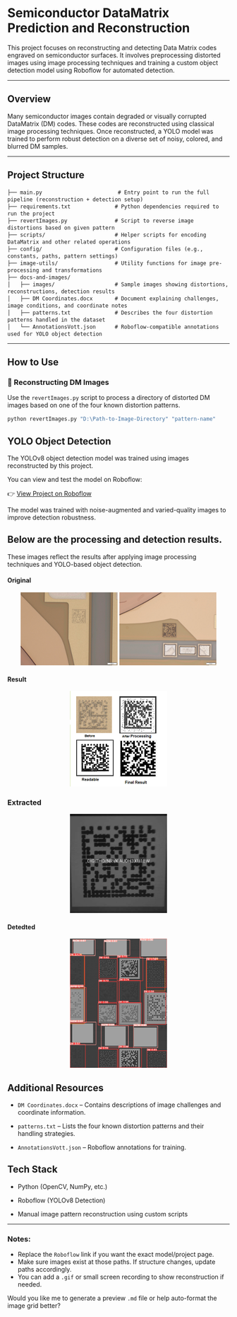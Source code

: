 # Semiconductor DataMatrix Prediction and Reconstruction

This project focuses on reconstructing and detecting Data Matrix codes 
engraved on semiconductor surfaces. It involves preprocessing distorted 
images using image processing techniques and training a custom object detection model 
using Roboflow for automated detection.

---

## Overview

Many semiconductor images contain degraded or visually corrupted DataMatrix (DM) codes. 
These codes are reconstructed using classical image processing techniques. 
Once reconstructed, a YOLO model was trained to perform robust detection on a diverse 
set of noisy, colored, and blurred DM samples.

---

## Project Structure

```
├── main.py                        # Entry point to run the full pipeline (reconstruction + detection setup)
├── requirements.txt              # Python dependencies required to run the project
├── revertImages.py               # Script to reverse image distortions based on given pattern
├── scripts/                      # Helper scripts for encoding DataMatrix and other related operations
├── config/                       # Configuration files (e.g., constants, paths, pattern settings)
├── image-utils/                  # Utility functions for image pre-processing and transformations
├── docs-and-images/
│   ├── images/                   # Sample images showing distortions, reconstructions, detection results
│   ├── DM Coordinates.docx       # Document explaining challenges, image conditions, and coordinate notes
│   ├── patterns.txt              # Describes the four distortion patterns handled in the dataset
│   └── AnnotationsVott.json      # Roboflow-compatible annotations used for YOLO object detection
```

---

## How to Use

### 🔧 Reconstructing DM Images

Use the `revertImages.py` script to process a directory of distorted DM images based on one of the four known distortion patterns.

```bash
python revertImages.py "D:\Path-to-Image-Directory" "pattern-name"
```

## YOLO Object Detection
The YOLOv8 object detection model was trained using images reconstructed by this project.

You can view and test the model on Roboflow:

👉 [View Project on Roboflow](https://app.roboflow.com/dmdetection-ar4dk/dm-detection/models)

The model was trained with noise-augmented and varied-quality images to improve detection
robustness.

## Below are the processing and detection results.

These images reflect the results after applying image processing techniques and 
YOLO-based object detection.

#### Original 
<p align="center"> 
<img src="docs-and-images/images/orig_1.jpg" width="220" alt="Original 1"> 
<img src="docs-and-images/images/orig_2.jpg" width="220" alt="Original 2"> 
</p>

#### Result

<p align="center"> 
<img src="docs-and-images/images/extraction_to_result.jpg" width="220" alt="Extraction to Result">
</p>

### Extracted

<p align="center">
<img src="docs-and-images/images/data_read.jpg" width="220" alt="Data Read"> 
</p>

#### Detedted
<p align="center">
<img src="docs-and-images/images/detected.jpg" width="220" alt="YOLO Detected">
</p>

## Additional Resources

- ```DM Coordinates.docx``` – Contains descriptions of image challenges and coordinate information.

- ```patterns.txt``` – Lists the four known distortion patterns and their handling strategies.

- ```AnnotationsVott.json``` – Roboflow annotations for training.


## Tech Stack
- Python (OpenCV, NumPy, etc.)

- Roboflow (YOLOv8 Detection)

- Manual image pattern reconstruction using custom scripts

---

### Notes:
- Replace the `Roboflow` link if you want the exact model/project page.
- Make sure images exist at those paths. If structure changes, update paths accordingly.
- You can add a `.gif` or small screen recording to show reconstruction if needed.

Would you like me to generate a preview `.md` file or help auto-format the image grid better?